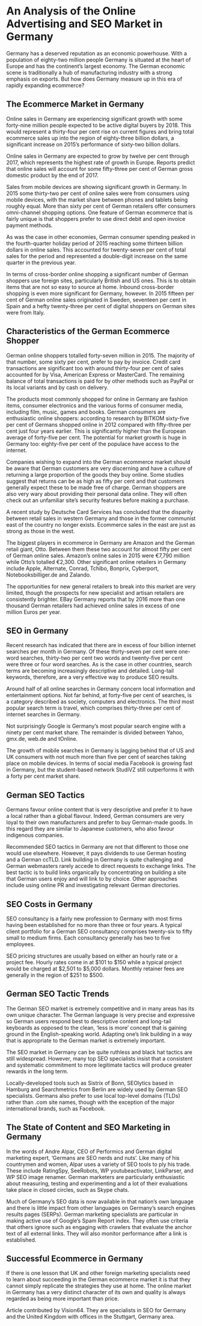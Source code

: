 # An Analysis of the Online Advertising and SEO Market in Germany

Germany has a deserved reputation as an economic powerhouse. With a population of eighty-two million people Germany is situated at the heart of Europe and has the continent’s largest economy. The German economic scene is traditionally a hub of manufacturing industry with a strong emphasis on exports. But how does Germany measure up in this era of rapidly expanding ecommerce?

## The Ecommerce Market in Germany

Online sales in Germany are experiencing significant growth with some forty-nine million people expected to be active digital buyers by 2018. This would represent a thirty-four per cent rise on current figures and bring total ecommerce sales up into the region of eighty-three billion dollars, a significant increase on 2015’s performance of sixty-two billion dollars.

Online sales in Germany are expected to grow by twelve per cent through 2017, which represents the highest rate of growth in Europe. Reports predict that online sales will account for some fifty-three per cent of German gross domestic product by the end of 2017.

Sales from mobile devices are showing significant growth in Germany. In 2015 some thirty-two per cent of online sales were from consumers using mobile devices, with the market share between phones and tablets being roughly equal. More than sixty per cent of German retailers offer consumers omni-channel shopping options. One feature of German ecommerce that is fairly unique is that shoppers prefer to use direct debit and open invoice payment methods.

As was the case in other economies, German consumer spending peaked in the fourth-quarter holiday period of 2015 reaching some thirteen billion dollars in online sales. This accounted for twenty-seven per cent of total sales for the period and represented a double-digit increase on the same quarter in the previous year.

In terms of cross-border online shopping a significant number of German shoppers use foreign sites, particularly British and US ones. This is to obtain items that are not so easy to source at home. Inbound cross-border shopping is even more significant for Germany, however. In 2015 fifteen per cent of German online sales originated in Sweden, seventeen per cent in Spain and a hefty twenty-three per cent of digital shoppers on German sites were from Italy.

## Characteristics of the German Ecommerce Shopper
German online shoppers totalled forty-seven million in 2015. The majority of that number, some sixty per cent, prefer to pay by invoice. Credit card transactions are significant too with around thirty-four per cent of sales accounted for by Visa, American Express or MasterCard. The remaining balance of total transactions is paid for by other methods such as PayPal or its local variants and by cash on delivery.

The products most commonly shopped for online in Germany are fashion items, consumer electronics and the various forms of consumer media, including film, music, games and books. German consumers are enthusiastic online shoppers: according to research by BITKOM sixty-five per cent of Germans shopped online in 2012 compared with fifty-three per cent just four years earlier. This is significantly higher than the European average of forty-five per cent. The potential for market growth is huge in Germany too: eighty-five per cent of the populace have access to the internet.

Companies wishing to expand into the German ecommerce market should be aware that German customers are very discerning and have a culture of returning a large proportion of the goods they buy online. Some studies suggest that returns can be as high as fifty per cent and that customers generally expect these to be made free of charge. German shoppers are also very wary about providing their personal data online. They will often check out an unfamiliar site’s security features before making a purchase.

A recent study by Deutsche Card Services has concluded that the disparity between retail sales in western Germany and those in the former communist east of the country no longer exists. Ecommerce sales in the east are just as strong as those in the west.

The biggest players in ecommerce in Germany are Amazon and the German retail giant, Otto. Between them these two account for almost fifty per cent of German online sales. Amazon’s online sales in 2015 were €7,790 million while Otto’s totalled €2,300. Other significant online retailers in Germany include Apple, Alternate, Conrad, Tchibo, Bonprix, Cyberport, Notebooksbilliger.de and Zalando.

The opportunities for new general retailers to break into this market are very limited, though the prospects for new specialist and artisan retailers are consistently brighter. EBay Germany reports that by 2016 more than one thousand German retailers had achieved online sales in excess of one million Euros per year.

## SEO in Germany
Recent research has indicated that there are in excess of four billion internet searches per month in Germany. Of these thirty-seven per cent were one-word searches, thirty-two per cent two words and twenty-five per cent were three or four word searches. As is the case in other countries, search terms are becoming increasingly descriptive and detailed. Long-tail keywords, therefore, are a very effective way to produce SEO results.

Around half of all online searches in Germany concern local information and entertainment options. Not far behind, at forty-five per cent of searches, is a category described as society, computers and electronics. The third most popular search term is travel, which comprises thirty-three per cent of internet searches in Germany.

Not surprisingly Google is Germany’s most popular search engine with a ninety per cent market share. The remainder is divided between Yahoo, gmx.de, web.de and tOnline.

The growth of mobile searches in Germany is lagging behind that of US and UK consumers with not much more than five per cent of searches taking place on mobile devices. In terms of social media Facebook is growing fast in Germany, but the student-based network StudiVZ still outperforms it with a forty per cent market share.

## German SEO Tactics
Germans favour online content that is very descriptive and prefer it to have a local rather than a global flavour. Indeed, German consumers are very loyal to their own manufacturers and prefer to buy German-made goods. In this regard they are similar to Japanese customers, who also favour indigenous companies.

Recommended SEO tactics in Germany are not that different to those one would use elsewhere. However, it pays dividends to use German hosting and a German ccTLD. Link building in Germany is quite challenging and German webmasters rarely accede to direct requests to exchange links. The best tactic is to build links organically by concentrating on building a site that German users enjoy and will link to by choice. Other approaches include using online PR and investigating relevant German directories.

## SEO Costs in Germany
SEO consultancy is a fairly new profession to Germany with most firms having been established for no more than three or four years. A typical client portfolio for a German SEO consultancy comprises twenty-six to fifty small to medium firms. Each consultancy generally has two to five employees.

SEO pricing structures are usually based on either an hourly rate or a project fee. Hourly rates come in at $101 to $150 while a typical project would be charged at $2,501 to $5,000 dollars. Monthly retainer fees are generally in the region of $251 to $500.

## German SEO Tactic Trends
The German SEO market is extremely competitive and in many areas has its own unique character. The German language is very precise and expressive so German users respond best to descriptive content and long-tail keyboards as opposed to the clean, ‘less is more’ concept that is gaining ground in the English-speaking world. Adapting one’s link building in a way that is appropriate to the German market is extremely important.

The SEO market in Germany can be quite ruthless and black hat tactics are still widespread. However, many top SEO specialists insist that a consistent and systematic commitment to more legitimate tactics will produce greater rewards in the long term.

Locally-developed tools such as Sistrix of Bonn, SEOlytics based in Hamburg and Searchmetrics from Berlin are widely used by German SEO specialists. Germans also prefer to use local top-level domains (TLDs) rather than .com site names, though with the exception of the major international brands, such as Facebook.

## The State of Content and SEO Marketing in Germany
In the words of Andre Alpar, CEO of Performics and German digital marketing expert, ‘Germans are SEO nerds and nuts’. Like many of his countrymen and women, Alpar uses a variety of SEO tools to ply his trade. These include RatingSpy, SeeRobots, WP youtubeactivator, LinkParser, and WP SEO image renamer. German marketers are particularly enthusiastic about measuring, testing and experimenting and a lot of their evaluations take place in closed circles, such as Skype chats.

Much of Germany’s SEO data is now available in that nation’s own language and there is little impact from other languages on Germany’s search engines results pages (SERPs). German marketing specialists are particular in making active use of Google’s Spam Report index. They often use criteria that others ignore such as engaging with crawlers that evaluate the anchor text of all external links. They will also monitor performance after a link is established.

## Successful Ecommerce in Germany
If there is one lesson that UK and other foreign marketing specialists need to learn about succeeding in the German ecommerce market it is that they cannot simply replicate the strategies they use at home. The online market in Germany has a very distinct character of its own and quality is always regarded as being more important than price.

Article contributed by Vision64. They are specialists in SEO for Germany and the United Kingdom with offices in the Stuttgart, Germany area.